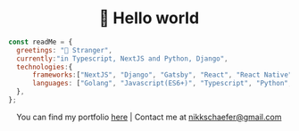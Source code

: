<h1 align='center'>👋 Hello world</h1>


<!--
<img width="300" src="/code.png" />
-->

```js
const readMe = { 
  greetings: "👋 Stranger",
  currently:"in Typescript, NextJS and Python, Django",
  technologies:{
      frameworks:["NextJS", "Django", "Gatsby", "React", "React Native", "Firebase"],
      languages: ["Golang", "Javascript(ES6+)", "Typescript", "Python", "HTML", "CSS", "C#"],
  },
};
```
<!--
<h2 align="center">🔭 Tools of Trade</h2>
<p align="center">NextJS, Django, React, Typescript, Python, Javascript(ES6+), Git + Github, AWS, HTML + CSS, Gatsby, React Native, PostgresSQL</p>
-->

<p align='center'>You can find my portfolio <a href="https://nikschaefer.tech/">here</a> | Contact me at <a href="mailto:nikkschaefer@gmail.com</p>">nikkschaefer@gmail.com</a
</p>

